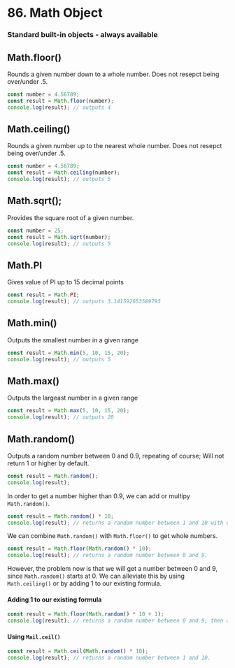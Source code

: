 # 86. Math Object

### Standard built-in objects - always available

## Math.floor()

Rounds a given number down to a whole number. Does not resepct being over/under .5.

```js
const number = 4.56789;
const result = Math.floor(number);
console.log(result); // outputs 4
```

## Math.ceiling()

Rounds a given number up to the nearest whole number. Does not resepct being over/under .5.

```js
const number = 4.56789;
const result = Math.ceiling(number);
console.log(result); // outputs 5
```

## Math.sqrt();

Provides the square root of a given number.

```js
const number = 25;
const result = Math.sqrt(number);
console.log(result); // outputs 5
```

## Math.PI

Gives value of PI up to 15 decimal points

```js
const result = Math.PI;
console.log(result); // outputs 3.141592653589793
```

## Math.min()

Outputs the smallest number in a given range

```js
const result = Math.min(5, 10, 15, 20);
console.log(result); // outputs 5
```

## Math.max()

Outputs the largeast number in a given range

```js
const result = Math.max(5, 10, 15, 20);
console.log(result); // outputs 20
```

## Math.random()

Outputs a random number between 0 and 0.9, repeating of course; Will not return 1 or higher by default.

```js
const result = Math.random();
console.log(result);
```

In order to get a number higher than 0.9, we can add or multipy `Math.random()`.

```js
const result = Math.random() * 10;
console.log(result); // returns a random number between 1 and 10 with decimal points.
```

We can combine `Math.random()` with `Math.floor()` to get whole numbers.

```js
const result = Math.floor(Math.random() * 10);
console.log(result); // returns a random number between 0 and 9.
```

However, the problem now is that we will get a number between 0 and 9, since `Math.random()` starts at 0. We can alleviate this by using `Math.ceiling()` or by adding 1 to our existing formula.

#### Adding 1 to our existing formula

```js
const result = Math.floor(Math.random() * 10 + 1);
console.log(result); // returns a random number between 0 and 9, then adds one to give us a random number between 1 and 10.
```

#### Using `Mail.ceil()`

```js
const result = Math.ceil(Math.random() * 10);
console.log(result); // returns a random number between 1 and 10.
```

